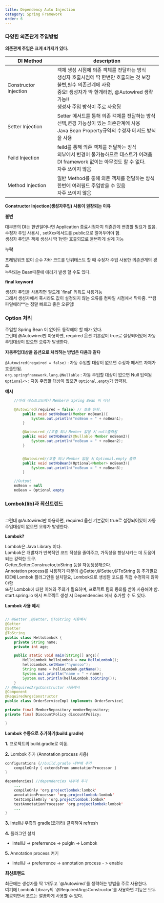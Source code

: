 ```yaml
---
title: Dependency Auto Injection
category: Spring Framework
order: 6
---
```


### 다양한 의존관계 주입방법

**의존관계 주입은 크게 4가지가 있다.**

|DI Method|description|
|--|--|
|Constructor Injection|객체 생성 시점에 의존 객체를 전달하는 방식<br>생성자 호출시점에 딱 한번만 호출되는 것 보장<br> 불변,필수 의존관계에 사용<br>중요! 생성자가 딱 한개라면, @Autowired 생략가능!!<br><span class="emphasis">생성자 주입 방식이 주로 사용됨</span>|
|Setter Injection|Setter 메서드를 통해 의존 객체를 전달하는 방식<br>선택,변경 가능성이 있는 의존관계에 사용<br>Java Bean Property규약의 수정자 메서드 방식을 사용<br>|
|Feild Injection|feild를 통해 의존 객체를 전달하는 방식<br>외부에서 변경이 불가능하므로 테스트가 어려움<br>DI framework 없이는 아무것도 할 수 없다. <br> 자주 쓰이지 않음|
|Method Injection|일반 Method를 통해 의존 객체를 전달하는 방식<br>한번에 여러필드 주입받을 수 있음<br>자주 쓰이지 않음<br>|

**Constructor Injection(생성자주입) 사용이 권장되는 이유**

**불변**
<div class="content-box">
대부분의 DI는 한번일어나면 Application 종료시점까지 의존관계 변경할 필요가 없음.<br>
수정자 주입 사용시 , setXxx메서드를 public으로 열어두어야 함. <br>
생성자 주입은 객체 생성시 딱 1번만 호출되므로 불변하게 설계 가능
</div>

**누락**
<div class="content-box">
프레임워크 없이 순수 자바 코드를 단위테스트 할 때 수정자 주입 사용한 의존관계의 경우<br>
누락되는 Bean때문에 에러가 발생 할 수도 있다. 
</div>

**final keyword**
<div class="content-box">
생성자 주입을 사용하면 필드레 `final` 키워드 사용가능<br>
그래서 생성자에서 혹시라도 값이 설정되지 않는 오류를 컴파일 시점에서 막아줌.
**컴파일에러**는 정말 빠르고 좋은 오류임! 
</div>


### Option 처리

<div class="content-box">
주입할 Spring Bean 이 없어도 동작해야 할 때가 있다. <br>
그런데 <span class="emphasis">@Autowired</span>만 아용하면, <span class="emphasis">required</span> 옵션 기본값이 <span class="emphasis">true</span>로 설정되어있어 자동주입대상이 없으면 오류가 발생한다. 
</div>

**자동주입대상을 옵션으로 처리하는 방법은 다음과 같다**

`@Autowired(required = false)` : 자동 주입할 대상이 없으면 수정자 메서드 자체가 호출안됨.<br>
`org.springframework.lang.@Nullable` : 자동 주입할 대상이 없으면 Null 입력됨<br>
`Optional<>` : 자동 주입할 대상이 없으면 `Optional.empty`가 입력됨. 

**예시**
```java
    //아래 테스트코드에서 Member는 Spring Bean 이 아님

    @Autowired(required = false) // 호출 안됨. 
        public void setNoBean1(Member noBean1){
            System.out.println("noBean = " + noBean1);
        }

        @Autowired //호출 되나 Member 없을 시 null출력됨
        public void setNoBean2(@Nullable Member noBean2){
            System.out.println("noBean = " + noBean2);
        }


        @Autowired//호출 되나 Member 없을 시 Optional.empty 출력
        public void setNoBean3(Optional<Member> noBean3){
            System.out.println("noBean = " + noBean3);
        }

    //Output
    noBean = null
    noBean = Optional.empty
```


### Lombok(lib)과 최신트렌드

<div class="content-box">
<br>
그런데 <span class="emphasis">@Autowired</span>만 아용하면, <span class="emphasis">required</span> 옵션 기본값이 <span class="emphasis">true</span>로 설정되어있어 자동주입대상이 없으면 오류가 발생한다. 
</div>

**Lombok?**
<div class="content-box">
Lombok은 Java Library 이다. <br> 
Lombok은 개발자가 반복적인 코드 작성을 줄여주고, 가독성을 향상시키는 데 도움이 되는 강력한 도구.<br>
Getter,Setter,Constructor,toString 등을 자동생성해준다. <br>
Annotation process를 사용하기 때문에 @Getter,@Setter,@ToString 등 추가필요<br>
IDE에 Lombok 플러그인을 설치필요, Lombok으로 생성된 코드를 직접 수정하지 않아야함 <br> 또한 Lombok에 대한 이해와 주의가 필요하며, 프로젝트 팀의 동의를 받아 사용해야 함.<br>
start.spring.io 에서 프로젝트 생성 시 Dependencies 에서 추가할 수 도 있다.
</div>

**Lombok 사용 예시**
```java

// @Getter ,@Setter, @ToString 사용예시
@Getter
@Setter
@ToString
public class HelloLombok {
    private String name;
    private int age;

    public static void main(String[] args){
        HelloLombok helloLombok = new HelloLombok();
        helloLombok.setName("hyunsoo");
        String name = helloLombok.getName();
        System.out.println("name = " + name);
        System.out.println(helloLombok.toString());
    }
// @RequiredArgsConstructor 사용예시
@Component
@RequiredArgsConstructor
public class OrderServiceImpl implements OrderService{

private final MemberRepository memberRepository;
private final DiscountPolicy discountPolicy;

}
```

**Lombok 수동으로 추가하기(build.gradle)**

**1.** 프로젝트의 build.gradle로 이동.

**2.** Lombok 추가 (Annotation process 사용)
```java
configurations {//build.gradle 내부에 추가
	compileOnly { extendsFrom annotationProcessor }
}

dependencies{ //dependencies 내부에 추가 
    ...
	compileOnly 'org.projectlombok:lombok'
	annotationProcessor 'org.projectlombok:lombok'
	testCompileOnly 'org.projectlombok:lombok'
	testAnnotationProcessor 'org.projectlombok:lombok'
    ...
}
```
**3.** IntelliJ 우측의 gradle(코끼리) 클릭하여 refresh

**4.** 플러그인 설치 

- IntelliJ -> preferrence -> pulgIn -> Lombok 

**5.** Annotation process 켜기

- IntelliJ -> preferrence -> annotation process - > enable

**최신트렌드**
<div class="content-box">
최근에는 생성자를 딱 1개두고 `@Autowired`를 생략하는 방법을 주로 사용한다. <br>
여기에 Lombok Library의 `@RequiredArgsConstructor`를 사용하면 기능은 모두 제공되면서 코드는 깔끔하게 사용할 수 있다.
</div>

